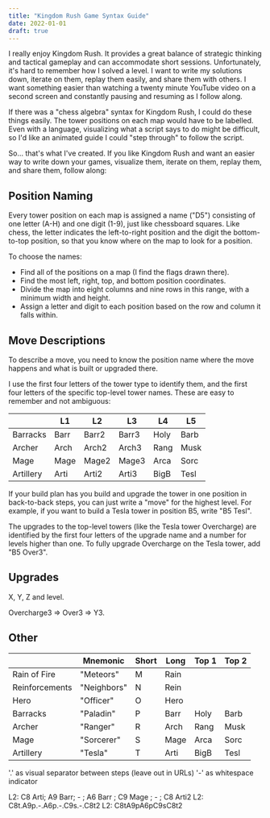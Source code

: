 ```yaml
---
title: "Kingdom Rush Game Syntax Guide"
date: 2022-01-01
draft: true
---
```


I really enjoy Kingdom Rush. It provides a great balance of strategic thinking and tactical gameplay and can accommodate short sessions. Unfortunately, it's hard to remember how I solved a level. I want to write my solutions down, iterate on them, replay them easily, and share them with others. I want something easier than watching a twenty minute YouTube video on a second screen and constantly pausing and resuming as I follow along. 

If there was a "chess algebra" syntax for Kingdom Rush, I could do these things easily. The tower positions on each map would have to be labelled. Even with a language, visualizing what a script says to do might be difficult, so I'd like an animated guide I could "step through" to follow the script.

So... that's what I've created. If you like Kingdom Rush and want an easier way to write down your games, visualize them, iterate on them, replay them, and share them, follow along:

## Position Naming

Every tower position on each map is assigned a name ("D5") consisting of one letter (A-H) and one digit (1-9), just like chessboard squares. Like chess, the letter indicates the left-to-right position and the digit the bottom-to-top position, so that you know where on the map to look for a position.

To choose the names:

* Find all of the positions on a map (I find the flags drawn there).
* Find the most left, right, top, and bottom position coordinates.
* Divide the map into eight columns and nine rows in this range, with a minimum width and height.
* Assign a letter and digit to each position based on the row and column it falls within.



## Move Descriptions

To describe a move, you need to know the position name where the move happens and what is built or upgraded there. 

I use the first four letters of the tower type to identify them, and the first four letters of the specific top-level tower names. These are easy to remember and not ambiguous:

|           | L1   | L2    | L3    | L4   | L5   |
| --------- | ---- | ----- | ----- | ---- | ---- |
| Barracks  | Barr | Barr2 | Barr3 | Holy | Barb |
| Archer    | Arch | Arch2 | Arch3 | Rang | Musk |
| Mage      | Mage | Mage2 | Mage3 | Arca | Sorc |
| Artillery | Arti | Arti2 | Arti3 | BigB | Tesl |

If your build plan has you build and upgrade the tower in one position in back-to-back steps, you can just write a "move" for the highest level. For example, if you want to build a Tesla tower in position B5, write "B5 Tesl".

The upgrades to the top-level towers (like the Tesla tower Overcharge) are identified by the first four letters of the upgrade name and a number for levels higher than one. To fully upgrade Overcharge on the Tesla tower, add "B5 Over3".



## Upgrades

X, Y, Z and level.

Overcharge3 => Over3 => Y3.



## Other

|                | Mnemonic    | Short | Long | Top 1 | Top 2 |
| -------------- | ----------- | ----- | ---- | ----- | ----- |
| Rain of Fire   | "Meteors"   | M     | Rain |       |       |
| Reinforcements | "Neighbors" | N     | Rein |       |       |
| Hero           | "Officer"   | O     | Hero |       |       |
| Barracks       | "Paladin"   | P     | Barr | Holy  | Barb  |
| Archer         | "Ranger"    | R     | Arch | Rang  | Musk  |
| Mage           | "Sorcerer"  | S     | Mage | Arca  | Sorc  |
| Artillery      | "Tesla"     | T     | Arti | BigB  | Tesl  |

'.' as visual separator between steps (leave out in URLs)
'-' as whitespace indicator

L2: C8 Arti; A9 Barr; - ; A6 Barr ; C9 Mage ; - ; C8 Arti2
L2: C8t.A9p.-.A6p.-.C9s.-.C8t2
L2: C8tA9pA6pC9sC8t2